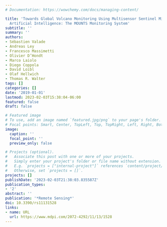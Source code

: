 ```yaml
---
# Documentation: https://wowchemy.com/docs/managing-content/

title: 'Towards Global Volcano Monitoring Using Multisensor Sentinel Missions and
  Artificial Intelligence: The MOUNTS Monitoring System'
subtitle: ''
summary: ''
authors:
- Sébastien Valade
- Andreas Ley
- Francesco Massimetti
- Olivier D’Hondt
- Marco Laiolo
- Diego Coppola
- David Loibl
- Olaf Hellwich
- Thomas R. Walter
tags: []
categories: []
date: '2019-01-01'
lastmod: 2023-02-03T15:38:04-06:00
featured: false
draft: false

# Featured image
# To use, add an image named `featured.jpg/png` to your page's folder.
# Focal points: Smart, Center, TopLeft, Top, TopRight, Left, Right, BottomLeft, Bottom, BottomRight.
image:
  caption: ''
  focal_point: ''
  preview_only: false

# Projects (optional).
#   Associate this post with one or more of your projects.
#   Simply enter your project's folder or file name without extension.
#   E.g. `projects = ["internal-project"]` references `content/project/deep-learning/index.md`.
#   Otherwise, set `projects = []`.
projects: []
publishDate: '2023-02-03T21:38:03.835587Z'
publication_types:
- '2'
abstract: ''
publication: '*Remote Sensing*'
doi: 10.3390/rs11131528
links:
- name: URL
  url: https://www.mdpi.com/2072-4292/11/13/1528
---
```

